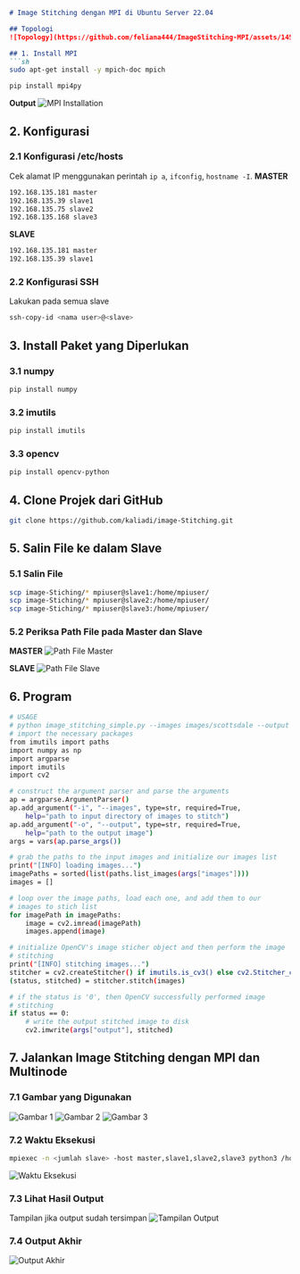 ```markdown
# Image Stitching dengan MPI di Ubuntu Server 22.04

## Topologi
![Topology](https://github.com/feliana444/ImageStitching-MPI/assets/145323449/263a5fa1-220e-46f2-8959-34ba6c33901f)

## 1. Install MPI
```sh
sudo apt-get install -y mpich-doc mpich
```
```sh
pip install mpi4py
```
**Output**
![MPI Installation](https://github.com/feliana444/ImageStitching-MPI/assets/145323449/0a4b646e-f73b-4060-9364-49c5f43f4f2a)

## 2. Konfigurasi
### 2.1 Konfigurasi /etc/hosts 
Cek alamat IP menggunakan perintah `ip a`, `ifconfig`, `hostname -I`.
**MASTER**
```sh
192.168.135.181 master
192.168.135.39 slave1
192.168.135.75 slave2
192.168.135.168 slave3
```
**SLAVE**
```sh
192.168.135.181 master
192.168.135.39 slave1
```

### 2.2 Konfigurasi SSH 
Lakukan pada semua slave
```sh
ssh-copy-id <nama user>@<slave>
```

## 3. Install Paket yang Diperlukan
### 3.1 numpy
```sh
pip install numpy
```
### 3.2 imutils
```sh
pip install imutils
```
### 3.3 opencv
```sh
pip install opencv-python
```

## 4. Clone Projek dari GitHub
```sh
git clone https://github.com/kaliadi/image-Stitching.git
```

## 5. Salin File ke dalam Slave
### 5.1 Salin File
```sh
scp image-Stiching/* mpiuser@slave1:/home/mpiuser/
scp image-Stiching/* mpiuser@slave2:/home/mpiuser/
scp image-Stiching/* mpiuser@slave3:/home/mpiuser/
```
### 5.2 Periksa Path File pada Master dan Slave 
**MASTER** 
![Path File Master](https://github.com/feliana444/ImageStitching-MPI/assets/145323449/99b8c0c3-d4fe-4737-ab2d-5d7cf5d3c67a) 

**SLAVE** 
![Path File Slave](https://github.com/feliana444/ImageStitching-MPI/assets/145323449/0e2a4f5a-fa9b-430f-ae80-e35f5889f397)

## 6. Program
```sh
# USAGE
# python image_stitching_simple.py --images images/scottsdale --output output.png
# import the necessary packages
from imutils import paths
import numpy as np
import argparse
import imutils
import cv2

# construct the argument parser and parse the arguments
ap = argparse.ArgumentParser()
ap.add_argument("-i", "--images", type=str, required=True,
    help="path to input directory of images to stitch")
ap.add_argument("-o", "--output", type=str, required=True,
    help="path to the output image")
args = vars(ap.parse_args())

# grab the paths to the input images and initialize our images list
print("[INFO] loading images...")
imagePaths = sorted(list(paths.list_images(args["images"])))
images = []

# loop over the image paths, load each one, and add them to our
# images to stich list
for imagePath in imagePaths:
    image = cv2.imread(imagePath)
    images.append(image)

# initialize OpenCV's image sticher object and then perform the image
# stitching
print("[INFO] stitching images...")
stitcher = cv2.createStitcher() if imutils.is_cv3() else cv2.Stitcher_create()
(status, stitched) = stitcher.stitch(images)

# if the status is '0', then OpenCV successfully performed image
# stitching
if status == 0:
    # write the output stitched image to disk
    cv2.imwrite(args["output"], stitched)
```

## 7. Jalankan Image Stitching dengan MPI dan Multinode
### 7.1 Gambar yang Digunakan
![Gambar 1](https://github.com/feliana444/ImageStitching-MPI/assets/145323449/683ac523-28c9-4ff9-9ebf-318ba52b3577)
![Gambar 2](https://github.com/feliana444/ImageStitching-MPI/assets/145323449/ec3cfff3-5c5d-4488-b932-39097f1245bb)
![Gambar 3](https://github.com/feliana444/ImageStitching-MPI/assets/145323449/9b9d8ae3-9f0e-484a-99c6-c485242b49d7)

### 7.2 Waktu Eksekusi
```sh
mpiexec -n <jumlah slave> -host master,slave1,slave2,slave3 python3 /home/mpiuser/image-Stitching/image_s.py -i /home/mpiuser/image-Stitching/images -o outputmulti.png
```
![Waktu Eksekusi](https://github.com/feliana444/ImageStitching-MPI/assets/145323449/8f9214f2-bd1b-4822-ba67-5e0c13d328ad)

### 7.3 Lihat Hasil Output 
Tampilan jika output sudah tersimpan
![Tampilan Output](https://github.com/feliana444/ImageStitching-MPI/assets/145323449/3448576c-6cd8-45e4-80cd-17398e9847ad)

### 7.4 Output Akhir
![Output Akhir](https://github.com/feliana444/ImageStitching-MPI/assets/145323449/2abddfe2-001c-493a-965d-871f6e180928)
```
